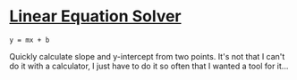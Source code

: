 # [Linear Equation Solver](https://topheranselmo.com/tools/linear-equations)

`y = mx + b`

Quickly calculate slope and y-intercept from two points. It's not that I can't do it with a calculator, I just have to do it so often that I wanted a tool for it...